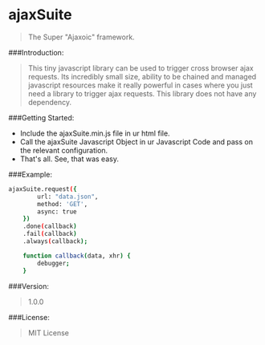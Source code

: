 # ajaxSuite
> The Super "Ajaxoic" framework.

###Introduction:
> This tiny javascript library can be used to trigger cross browser ajax requests. Its incredibly small size, ability to be chained and managed javascript resources make it really powerful in cases where you just need a library to trigger ajax requests. This library does not have any dependency.

###Getting Started:
  - Include the ajaxSuite.min.js file in ur html file.
  - Call the ajaxSuite Javascript Object in ur Javascript Code and pass on the relevant configuration.
  - That's all. See, that was easy.

###Example:
```sh
ajaxSuite.request({
        url: "data.json",
        method: 'GET',
        async: true
    })
    .done(callback)
    .fail(callback)
    .always(callback);

    function callback(data, xhr) {
        debugger;
    }
```
###Version:
> 1.0.0

###License:
> MIT License

